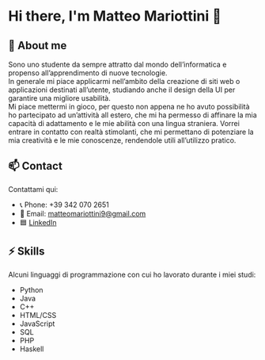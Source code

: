 # Hi there, I'm Matteo Mariottini 👋

## 💭 About me

Sono uno studente da sempre attratto dal mondo dell’informatica e propenso all’apprendimento di nuove tecnologie.  
In generale mi piace applicarmi nell’ambito della creazione di siti web o applicazioni destinati all’utente, studiando anche il design della UI per garantire una migliore usabilità.  
Mi piace mettermi in gioco, per questo non appena ne ho avuto possibilità ho partecipato ad un’attività all estero, che mi ha permesso di affinare la mia capacità di adattamento e le mie abilità con una lingua straniera. Vorrei entrare in contatto con realtà stimolanti, che mi permettano di potenziare la mia creatività e le mie conoscenze, rendendole utili all’utilizzo pratico.

## 📫 Contact

Contattami qui:

- 📞 Phone: +39 342 070 2651
- 📩 Email: matteomariottini9@gmail.com
- 🟦 [LinkedIn](https://linkedin.com/in/matteo-mariottini)

## ⚡ Skills

Alcuni linguaggi di programmazione con cui ho lavorato durante i miei studi:
- Python
- Java
- C++
- HTML/CSS
- JavaScript
- SQL
- PHP
- Haskell


<!--
**mariottini/mariottini** is a ✨ _special_ ✨ repository because its `README.md` (this file) appears on your GitHub profile.

Here are some ideas to get you started:

- 🔭 I’m currently working on ...
- 🌱 I’m currently learning ...
- 👯 I’m looking to collaborate on ...
- 🤔 I’m looking for help with ...
- 💬 Ask me about ...
- 📫 How to reach me: ...
- 😄 Pronouns: ...
- ⚡ Fun fact: ...
-->
